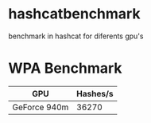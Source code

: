 # hashcatbenchmark
benchmark in hashcat for diferents gpu's

# WPA Benchmark

| GPU | Hashes/s |
|---|---|
| GeForce 940m | 36270 |
